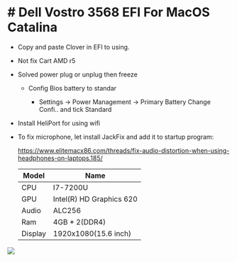 # # Dell Vostro 3568 EFI For MacOS Catalina

- Copy and paste Clover in EFI to using.

- Not fix Cart AMD r5

- Solved power plug or unplug then freeze
  
  - Config Bios battery to standar
    
    - Settings -> Power Management -> Primary Battery Change Confi.. and tick Standard

- Install HeliPort for using wifi

- To fix microphone, let install JackFix and add it to startup program:
  
  https://www.elitemacx86.com/threads/fix-audio-distortion-when-using-headphones-on-laptops.185/
  
  | Model   | Name                     |
  | ------- | ------------------------ |
  | CPU     | I7-7200U                 |
  | GPU     | Intel(R) HD Graphics 620 |
  | Audio   | ALC256                   |
  | Ram     | 4GB * 2(DDR4)            |
  | Display | 1920x1080(15.6 inch)     |

![](http://i.imgur.com/H2Byten.png)
